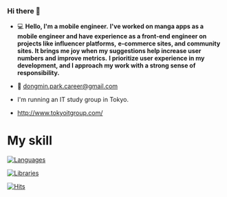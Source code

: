 ### Hi there 👋


- 💻 **Hello, I'm a mobile engineer.**
**I've worked on manga apps as a mobile engineer and have experience as a front-end engineer on projects like influencer platforms,**
  **e-commerce sites, and community sites. It brings me joy when my suggestions help increase user numbers and improve metrics.**
**I prioritize user experience in my development, and I approach my work with a strong sense of responsibility.**

- 📮  dongmin.park.career@gmail.com
- I'm running an IT study group in Tokyo.
- http://www.tokyoitgroup.com/
<!-- - 🎢 [**Dongmin's Instagram ...🧷**](https://www.instagram.com/dmm_0877/) -->

<!-- 
- 📋 [**Dongmin's portfolio(JavaScript)...🧷**](https://drive.google.com/file/d/1AT-zajnqm42UdFBREqTzMQ1v4iXecHwB/view?usp=sharing)

- 📋 [**Dongmin's portfolio(java)..🧷**](https://drive.google.com/file/d/1SSwC7guHt3PMnnA_xrj9G1fphxcNihFZ/view?usp=sharing)
 
 <div style="display:flex">
<img src="https://img.shields.io/badge/Next.js-000000?style=for-the-badge&logo=Next.js&logoColor=white">
<img src="https://img.shields.io/badge/Flutter-02569B?style=for-the-badge&logo=Flutter&logoColor=white">
  </div> -->
 
 
# My skill

[![Languages](https://skillicons.dev/icons?i=dart,js,ts,graphql,kotlin,nodejs,ruby,php)](https://github.com/dongmin7208)

[![Libraries](https://skillicons.dev/icons?i=flutter,nextjs,react,vue,express,spring,rails,laravel)](https://github.com/dongmin7208)



<!-- [![Top Langs](https://github-readme-stats.vercel.app/api/top-langs/?username=dongmin7208&hide_border=true&theme=algolia&hide=java&layout=compact)](https://github.com/anuraghazra/github-readme-stats) -->



[![Hits](https://hits.seeyoufarm.com/api/count/incr/badge.svg?url=https%3A%2F%2Fgithub.com%2Fdongmin7208&count_bg=%2379C83D&title_bg=%231950D7&icon=react.svg&icon_color=%23E7E7E7&title=hits&edge_flat=false)](https://hits.seeyoufarm.com)



